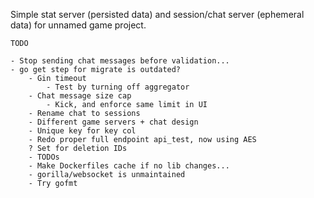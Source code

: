Simple stat server (persisted data) and session/chat server (ephemeral data) for unnamed game project.

    TODO

	- Stop sending chat messages before validation...
	- go get step for migrate is outdated?
        - Gin timeout
            - Test by turning off aggregator
        - Chat message size cap
            - Kick, and enforce same limit in UI
        - Rename chat to sessions
        - Different game servers + chat design
        - Unique key for key col
        - Redo proper full endpoint api_test, now using AES
        ? Set for deletion IDs
        - TODOs
        - Make Dockerfiles cache if no lib changes...
        - gorilla/websocket is unmaintained
        - Try gofmt
